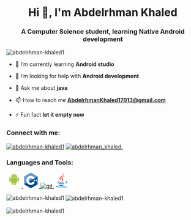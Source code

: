 <h1 align="center">Hi 👋, I'm Abdelrhman Khaled</h1>
<h3 align="center">A Computer Science student, learning Native Android development</h3>

<p align="left"> <img src="https://komarev.com/ghpvc/?username=abdelrhman-khaled1&label=Profile%20views&color=0e75b6&style=flat" alt="abdelrhman-khaled1" /> </p>

- 🌱 I’m currently learning **Android studio**

- 🤝 I’m looking for help with **Android development**

- 💬 Ask me about **java**

- 📫 How to reach me **AbdelrhmanKhaled17013@gmail.com**

- ⚡ Fun fact **let it empty now**

<h3 align="left">Connect with me:</h3>
<p align="left">
<a href="https://linkedin.com/in/abdelrhman-khaled1" target="blank"><img align="center" src="https://raw.githubusercontent.com/rahuldkjain/github-profile-readme-generator/master/src/images/icons/Social/linked-in-alt.svg" alt="abdelrhman-khaled1" height="30" width="40" /></a>
<a href="https://codeforces.com/profile/abdelrhman_khaled." target="blank"><img align="center" src="https://raw.githubusercontent.com/rahuldkjain/github-profile-readme-generator/master/src/images/icons/Social/codeforces.svg" alt="abdelrhman_khaled." height="30" width="40" /></a>
</p>

<h3 align="left">Languages and Tools:</h3>
<p align="left"> <a href="https://developer.android.com" target="_blank" rel="noreferrer"> <img src="https://raw.githubusercontent.com/devicons/devicon/master/icons/android/android-original-wordmark.svg" alt="android" width="40" height="40"/> </a> <a href="https://www.w3schools.com/cpp/" target="_blank" rel="noreferrer"> <img src="https://raw.githubusercontent.com/devicons/devicon/master/icons/cplusplus/cplusplus-original.svg" alt="cplusplus" width="40" height="40"/> </a> <a href="https://git-scm.com/" target="_blank" rel="noreferrer"> <img src="https://www.vectorlogo.zone/logos/git-scm/git-scm-icon.svg" alt="git" width="40" height="40"/> </a> <a href="https://www.java.com" target="_blank" rel="noreferrer"> <img src="https://raw.githubusercontent.com/devicons/devicon/master/icons/java/java-original.svg" alt="java" width="40" height="40"/> </a> </p>

<p><img align="left" src="https://github-readme-stats.vercel.app/api/top-langs?username=abdelrhman-khaled1&show_icons=true&locale=en&layout=compact" alt="abdelrhman-khaled1" /></p>

<p>&nbsp;<img align="center" src="https://github-readme-stats.vercel.app/api?username=abdelrhman-khaled1&show_icons=true&locale=en" alt="abdelrhman-khaled1" /></p>

<p><img align="center" src="https://github-readme-streak-stats.herokuapp.com/?user=abdelrhman-khaled1&" alt="abdelrhman-khaled1" /></p>


